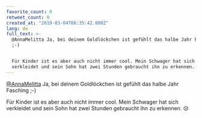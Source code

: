 ```yaml
---
favorite_count: 0
retweet_count: 0
created_at: "2019-03-04T08:35:42.000Z"
lang: de
full_text: >-
  @AnnaMelitta Ja, bei deinem Goldlöckchen ist gefühlt das halbe Jahr Fasching
  ;-)


  Für Kinder ist es aber auch nicht immer cool. Mein Schwager hat sich
  verkleidet und sein Sohn hat zwei Stunden gebraucht ihn zu erkennen. 😒
---
```


[@AnnaMelitta](https://twitter.com/AnnaMelitta) Ja, bei deinem Goldlöckchen ist
gefühlt das halbe Jahr Fasching ;-)

Für Kinder ist es aber auch nicht immer cool. Mein Schwager hat sich verkleidet
und sein Sohn hat zwei Stunden gebraucht ihn zu erkennen. 😒
